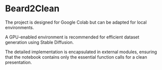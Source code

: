 # Beard2Clean


The project is designed for Google Colab but can be adapted for local environments.

A GPU-enabled environment is recommended for efficient dataset generation using Stable Diffusion.

The detailed implementation is encapsulated in external modules, ensuring that the notebook contains only the essential function calls for a clean presentation.
